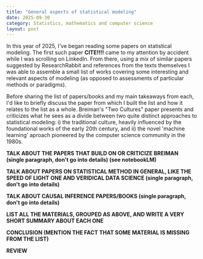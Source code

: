 ```yaml
---
title: "General aspects of statistical modeling"
date: 2025-09-30
category: Statistics, mathematics and computer science
layout: post
---
```


In this year of 2025, I've began reading some papers on statistical modeling. The first such paper **CITE!!!!** came to my attention by accident while I was scrolling on LinkedIn. From there, using a mix of similar papers suggested by ResearchRabbit and references from the texts themselves I was able to assemble a small list of works covering some interesting and relevant aspects of modeling (as opposed to assessments of particular methods or paradigms). 

Before sharing the list of papers/books and my main takeaways from each, I'd like to briefly discuss the paper from which I built the list and how it relates to the list as a whole. Breiman's "Two Cultures" paper presents and criticizes what he sees as a divide between two quite distinct approaches to statistical modeling: i) the traditional culture, heavily influenced by the foundational works of the early 20th century, and ii) the novel 'machine learning' aproach pioneered by the computer science community in the 1980s.

**TALK ABOUT THE PAPERS THAT BUILD ON OR CRITICIZE BREIMAN (single paragraph, don't go into details) (see notebookLM)**

**TALK ABOUT PAPERS ON STATISTICAL METHOD IN GENERAL, LIKE THE SPEED OF LIGHT ONE AND VERIDICAL DATA SCIENCE (single paragraph, don't go into details)**

**TALK ABOUT CAUSAL INFERENCE PAPERS/BOOKS (single paragraph, don't go into details)**

**LIST ALL THE MATERIALS, GROUPED AS ABOVE, AND WRITE A VERY SHORT SUMMARY ABOUT EACH ONE**

**CONCLUSION (MENTION THE FACT THAT SOME MATERIAL IS MISSING FROM THE LIST)**

**REVIEW**







